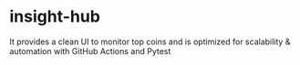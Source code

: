 # insight-hub
It provides a clean UI to monitor top coins and is optimized for scalability &amp; automation with GitHub Actions and Pytest
